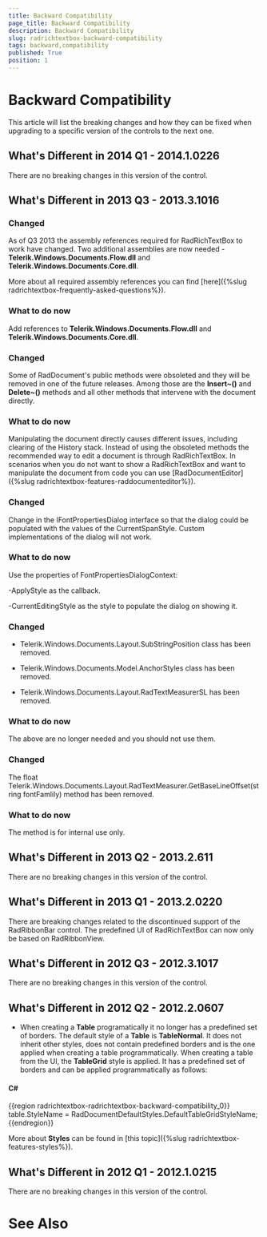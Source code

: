 ```yaml
---
title: Backward Compatibility
page_title: Backward Compatibility
description: Backward Compatibility
slug: radrichtextbox-backward-compatibility
tags: backward,compatibility
published: True
position: 1
---
```


# Backward Compatibility



This article will list the breaking changes and how they can be fixed when upgrading to a specific version of the controls to the next one.

## What's Different in 2014 Q1 - 2014.1.0226

There are no breaking changes in this version of the control.

## What's Different in 2013 Q3 - 2013.3.1016

### Changed

As of Q3 2013 the assembly references required for RadRichTextBox to work have changed. Two additional assemblies are now needed - __Telerik.Windows.Documents.Flow.dll__ and __Telerik.Windows.Documents.Core.dll__.
            

More about all required assembly references you can find [here]({%slug radrichtextbox-frequently-asked-questions%}).
            

### What to do now

Add references to __Telerik.Windows.Documents.Flow.dll__ and __Telerik.Windows.Documents.Core.dll__.
            

### Changed

Some of RadDocument's public methods were obsoleted and they will be removed in one of the future releases. Among those are the __Insert~()__ and __Delete~()__ methods and all other methods that intervene with the document directly.
            

### What to do now

Manipulating the document directly causes different issues, including clearing of the History stack. Instead of using the obsoleted methods the recommended way to edit a document is through RadRichTextBox. In scenarios when you do not want to show a RadRichTextBox and want to manipulate the document from code you can use [RadDocumentEditor]({%slug radrichtextbox-features-raddocumenteditor%}).
            

### Changed

Change in the IFontPropertiesDialog interface so that the dialog could be populated with the values of the CurrentSpanStyle. Custom implementations of the dialog will not work.
            

### What to do now

Use the properties of FontPropertiesDialogContext:
            

-ApplyStyle as the callback.
            

-CurrentEditingStyle as the style to populate the dialog on showing it.
            

### Changed

* Telerik.Windows.Documents.Layout.SubStringPosition class has been removed.

* Telerik.Windows.Documents.Model.AnchorStyles class has been removed.

* Telerik.Windows.Documents.Layout.RadTextMeasurerSL has been removed.

### What to do now

The above are no longer needed and you should not use them.

### Changed

The float Telerik.Windows.Documents.Layout.RadTextMeasurer.GetBaseLineOffset(string fontFamlily) method has been removed.

### What to do now

The method is for internal use only.

## What's Different in 2013 Q2 - 2013.2.611

There are no breaking changes in this version of the control.

## What's Different in 2013 Q1 - 2013.2.0220

There are breaking changes related to the discontinued support of the RadRibbonBar control. The predefined UI of RadRichTextBox can now only be based on RadRibbonView.

## What's Different in 2012 Q3 - 2012.3.1017

There are no breaking changes in this version of the control.

## What's Different in 2012 Q2 - 2012.2.0607

* When creating a __Table__ programatically it no longer has a predefined set of borders. The default style of a __Table__ is __TableNormal__. It does not inherit other styles, does not contain predefined borders and is the one applied when creating a table programmatically. When creating a table from the UI, the __TableGrid__ style is applied. It has a predefined set of borders and can be applied programmatically as follows:
            

#### __C#__

{{region radrichtextbox-radrichtextbox-backward-compatibility_0}}
    table.StyleName = RadDocumentDefaultStyles.DefaultTableGridStyleName;
{{endregion}}

More about __Styles__ can be found in [this topic]({%slug radrichtextbox-features-styles%}).
            

## What's Different in 2012 Q1 - 2012.1.0215

There are no breaking changes in this version of the control.

# See Also
